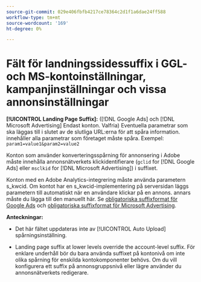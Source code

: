 ```yaml
---
source-git-commit: 029e406fbfb4217ce78364c2d1f1a6dae24ff588
workflow-type: tm+mt
source-wordcount: '169'
ht-degree: 0%

---
```

# Fält för landningssidessuffix i GGL- och MS-kontoinställningar, kampanjinställningar och vissa annonsinställningar

**[!UICONTROL Landing Page Suffix]:** ([!DNL Google Ads] och [!DNL Microsoft Advertising] Endast konton. Valfria) Eventuella parametrar som ska läggas till i slutet av de slutliga URL:erna för att spåra information. innehåller alla parametrar som företaget måste spåra. Exempel: `param1=value1&param2=value2`

Konton som använder konverteringsspårning för annonsering i Adobe måste innehålla annonsnätverkets klickidentifierare (`gclid` for [!DNL Google Ads] eller `msclkid` for [!DNL Microsoft Advertising]) i suffixet.

Konton med en Adobe Analytics-integrering måste använda parametern s_kwcid. Om kontot har en s_kwcid-implementering på serversidan läggs parametern till automatiskt när en användare klickar på en annons. annars måste du lägga till den manuellt här. Se [obligatoriska suffixformat för Google Ads](/help/search-social-commerce/tracking/formats-click-tracking-google.md) och [obligatoriska suffixformat för Microsoft Advertising](/help/search-social-commerce/tracking/formats-click-tracking-microsoft.md).

**Anteckningar:**

* Det här fältet uppdateras inte av [!UICONTROL Auto Upload] spårningsinställning.

* Landing page suffix at lower levels override the account-level suffix. För enklare underhåll bör du bara använda suffixet på kontonivå om inte olika spårning för enskilda kontokomponenter behövs. Om du vill konfigurera ett suffix på annonsgruppsnivå eller lägre använder du annonsnätverkets redigerare.
